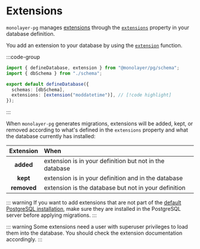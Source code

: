 # Extensions

`monolayer-pg` manages [extensions](./glossary.md#extension) through the [`extensions`](./../../reference/api/pg/type-aliases/PgDatabaseConfig.md#extensions) property in your database definition.

You add an extension to your database by using the [`extension`](./../../reference/api/pg/functions/extension.md) function.

:::code-group

```ts [databases.ts]
import { defineDatabase, extension } from "@monolayer/pg/schema";
import { dbSchema } from "./schema";

export default defineDatabase({
  schemas: [dbSchema],
  extensions: [extension("moddatetime")], // [!code highlight]
});
```

:::

When `monolayer-pg` generates migrations, extensions will be added, kept, or removed according to what's defined in the `extensions` property and what the database currently has installed:

| Extension   | When                                                    |
| :---------: | :------------------------------------------------------ |
| **added**   | extension is in your definition but not in the database |
| **kept**    | extension is in your definition and in the database     |
| **removed** | extension is the database but not in your definition    |

::: warning
If you want to add extensions that are not part of the [default PostgreSQL installation](https://www.postgresql.org/docs/current/contrib.html), make sure they are installed in the PostgreSQL server before applying migrations.
:::

::: warning
Some extensions need a user with superuser privileges to load them into the database. You should check the extension documentation accordingly.
:::
